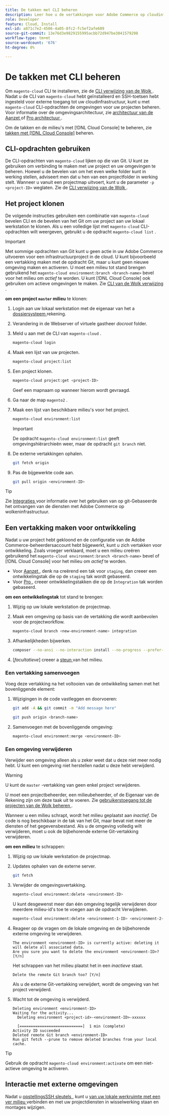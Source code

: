 ```yaml
---
title: De takken met CLI beheren
description: Leer hoe u de vertakkingen voor Adobe Commerce op cloudinfrastructuur beheert met de Cloud CLI.
role: Developer
feature: Cloud, Install
exl-id: a871c7e2-4506-4a05-8fc2-fc5ef2afe609
source-git-commit: 13e76d3e9829155995acbb72d947be3041579298
workflow-type: tm+mt
source-wordcount: '676'
ht-degree: 0%

---
```


# De takken met CLI beheren

Om `magento-cloud` CLI te installeren, zie de [ CLI verwijzing van de Wolk ](../dev-tools/cloud-cli-overview.md). Nadat u de CLI van `magento-cloud` hebt geïnstalleerd en SSH-toetsen hebt ingesteld voor externe toegang tot uw cloudinfrastructuur, kunt u met `magento-cloud` CLI-opdrachten de omgevingen voor uw projecten beheren. Voor informatie over de omgevingsarchitectuur, zie [ architectuur van de Aanzet ](../architecture/starter-architecture.md) of [ Pro architectuur ](../architecture/pro-architecture.md).

Om de takken en de milieu&#39;s met [!DNL Cloud Console] te beheren, zie [ takken met  [!DNL Cloud Console]](../project/console-branches.md) beheren.

## CLI-opdrachten gebruiken

De CLI-opdrachten van `magento-cloud` lijken op die van Git. U kunt ze gebruiken om verbinding te maken met uw project en uw omgevingen te beheren. Hoewel u de bevelen van om het even welke folder kunt in werking stellen, adviseert men dat u hen van een projectfolder in werking stelt. Wanneer u vanuit een projectmap uitvoert, kunt u de parameter `-p <project-ID>` weglaten. Zie de [ CLI verwijzing van de Wolk ](../dev-tools/cloud-cli-overview.md).

## Het project klonen

De volgende instructies gebruiken een combinatie van `magento-cloud` bevelen CLI en de bevelen van het Git om uw project aan uw lokaal werkstation te klonen. Als u een volledige lijst met `magento-cloud` CLI-opdrachten wilt weergeven, gebruikt u de opdracht `magento-cloud list` .

>[!IMPORTANT]
>
>Met sommige opdrachten van Git kunt u geen actie in uw Adobe Commerce uitvoeren voor een infrastructuurproject in de cloud. U kunt bijvoorbeeld een vertakking maken met de opdracht Git, maar u kunt geen nieuwe omgeving maken en activeren. U moet een milieu tot stand brengen gebruikend het `magento-cloud environment:branch <branch-name>` bevel voor het milieu om _actief_ te worden. U kunt [!DNL Cloud Console] ook gebruiken om actieve omgevingen te maken. Zie [ CLI van de Wolk verwijzing ](../dev-tools/cloud-cli-overview.md#git-commands).

**om een project `master` milieu** te klonen:

1. Login aan uw lokaal werkstation met de eigenaar van het a [ dossiersysteem ](https://experienceleague.adobe.com/docs/commerce-operations/installation-guide/prerequisites/file-system/configure-permissions.html) rekening.

1. Verandering in de Webserver of virtuele gastheer _docroot_ folder.

1. Meld u aan met de CLI van `magento-cloud` .

   ```bash
   magento-cloud login
   ```

1. Maak een lijst van uw projecten.

   ```bash
   magento-cloud project:list
   ```

1. Een project klonen.

   ```bash
   magento-cloud project:get <project-ID>
   ```

   Geef een mapnaam op wanneer hierom wordt gevraagd.

1. Ga naar de map `magento2` .

1. Maak een lijst van beschikbare milieu&#39;s voor het project.

   ```bash
   magento-cloud environment:list
   ```

   >[!IMPORTANT]
   >
   >De opdracht `magento-cloud environment:list` geeft omgevingshiërarchieën weer, maar de opdracht `git branch` niet.

1. De externe vertakkingen ophalen.

   ```bash
   git fetch origin
   ```

1. Pas de bijgewerkte code aan.

   ```bash
   git pull origin <environment-ID>
   ```

>[!TIP]
>
>Zie [ Integraties ](../integrations/overview.md) voor informatie over het gebruiken van op git-Gebaseerde het ontvangen van de diensten met Adobe Commerce op wolkeninfrastructuur.

## Een vertakking maken voor ontwikkeling

Nadat u uw project hebt gekloond en de configuratie van de Adobe Commerce-beheerdersaccount hebt bijgewerkt, kunt u zich vertakken voor ontwikkeling. Zoals vroeger verklaard, moet u een milieu creëren gebruikend het `magento-cloud environment:branch <branch-name>` bevel of [!DNL Cloud Console] voor het milieu om _actief_ te worden.

- Voor [ Aanzet ](../architecture/starter-develop-deploy-workflow.md#clone-and-branch), denk na creërend een tak voor `staging`, dan creeer een ontwikkelingstak die op de `staging` tak wordt gebaseerd.
- Voor [ Pro ](../architecture/pro-develop-deploy-workflow.md#development-workflow), creeer ontwikkelingstakken die op de `Integration` tak worden gebaseerd.

**om een ontwikkelingstak** tot stand te brengen:

1. Wijzig op uw lokale werkstation de projectmap.

1. Maak een omgeving op basis van de vertakking die wordt aanbevolen voor de projectworkflow.

   ```bash
   magento-cloud branch <new-environment-name> integration
   ```

1. Afhankelijkheden bijwerken.

   ```bash
   composer --no-ansi --no-interaction install --no-progress --prefer-dist --optimize-autoloader
   ```

1. [_facultatieve_] creeer a [ steun ](../storage/snapshots.md) van het milieu.

### Een vertakking samenvoegen

Voeg deze vertakking na het voltooien van de ontwikkeling samen met het bovenliggende element:

1. Wijzigingen in de code vastleggen en doorvoeren:

   ```bash
   git add -A && git commit -m "Add message here"
   ```

   ```bash
   git push origin <branch-name>
   ```

1. Samenvoegen met de bovenliggende omgeving:

   ```bash
   magento-cloud environment:merge <environment-ID>
   ```

### Een omgeving verwijderen

Verwijder een omgeving alleen als u zeker weet dat u deze niet meer nodig hebt. U kunt een omgeving niet herstellen nadat u deze hebt verwijderd.

>[!WARNING]
>
>U kunt de `master` -vertakking van geen enkel project verwijderen.

U moet een projectbeheerder, een milieubeheerder, of de Eigenaar van de Rekening zijn om deze taak uit te voeren. Zie [ gebruikerstoegang tot de projecten van de Wolk beheren ](../project/user-access.md).

Wanneer u een milieu schrapt, wordt het milieu geplaatst aan _inactief_. De code is nog beschikbaar in de tak van het Git, maar bevat niet meer de diensten of het gegevensbestand. Als u de omgeving volledig wilt verwijderen, moet u ook de bijbehorende externe Git-vertakking verwijderen.

**om een milieu** te schrappen:

1. Wijzig op uw lokale werkstation de projectmap.

1. Updates ophalen van de externe server.

   ```bash
   git fetch
   ```

1. Verwijder de omgevingsvertakking.

   ```bash
   magento-cloud environment:delete <environment-ID>
   ```

   U kunt desgewenst meer dan één omgeving tegelijk verwijderen door meerdere milieu-id&#39;s toe te voegen aan de opdracht Verwijderen.

   ```bash
   magento-cloud environment:delete <environment-1-ID> <environment-2-ID>
   ```

1. Reageer op de vragen om de lokale omgeving en de bijbehorende externe omgeving te verwijderen.

   ```terminal
   The environment <environment-ID> is currently active: deleting it will delete all associated data.
   Are you sure you want to delete the environment <environment-ID>? [Y/n]
   ```

   Het schrappen van het milieu plaatst het in een _inactieve_ staat.

   ```terminal
   Delete the remote Git branch too? [Y/n]
   ```

   Als u de externe Git-vertakking verwijdert, wordt de omgeving van het project verwijderd.

1. Wacht tot de omgeving is verwijderd.

   ```terminal
   Deleting environment <environment-ID>
   Waiting for the activity...
     Deleting environment <project-id>-<environment-ID>-xxxxxx
   
     [============================]  1 min (complete)
   Activity ID succeeded
   Deleted remote Git branch <environment-ID>
   Run git fetch --prune to remove deleted branches from your local cache.
   ```

>[!TIP]
>
>Gebruik de opdracht `magento-cloud environment:activate` om een niet-actieve omgeving te activeren.

## Interactie met externe omgevingen

Nadat u [ opstellingsSSH sleutels ](../development/secure-connections.md), kunt u [ van uw lokale werkruimte met een ver milieu ](../development/secure-connections.md#connect-to-a-remote-environment) verbinden en met uw projectdiensten in wisselwerking staan en montages wijzigen.
